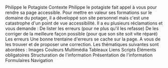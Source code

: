 Philippe le Potagiste
Contexte
Philippe le potagiste fait appel à vous pour rendre sa page accessible. Pour mettre en valeur ses formations sur le domaine du potager, il a développé son site personnel mais c'est une catastrophe d'un point de vue accessibilité. Il a eu plusieurs réclamations et vous demande :
De lister les erreurs (pour ne plus qu'il les refasse)
De les corriger de la meilleure façon possible (pour que son site soit vite réparé)
​
Les erreurs
Une bonne trentaine d'erreurs se cache sur la page. A vous de les trouver et de proposer une correction. Les thématiques suivantes sont abordées :
Images
Couleurs
Multimédia
Tableaux
Liens
Scripts
Éléments obligatoires
Structuration de l'information
Présentation de l'information
Formulaires
Navigation
